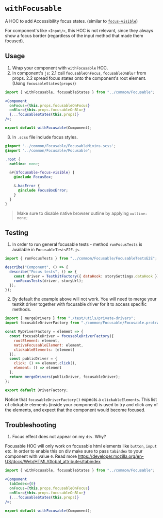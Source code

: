 # `withFocusable`

A HOC to add Accessibility focus states. (similar to [`focus-visible`](https://developer.mozilla.org/en-US/docs/Web/CSS/:focus-visible))

For component's like `<Input/>`, this HOC is not relevant, since they always show a focus border (regardless of the input method that made them focused).

## Usage

1. Wrap your component with `withFocusable` HOC.
2. In component's `js`:
 2.1 call `focusableOnFocus`, `focusableOnBlur` from props.
 2.2 spread focus states onto the component's root element. (Using `focusableStates(props)`)

```jsx
import { withFocusable, focusableStates } from "../common/Focusable";

<Component
  onFocus={this.props.focusableOnFocus}
  onBlur={this.props.focusableOnBlur}
  {...focusableStates(this.props)}
/>;

export default withFocusable(Component);
```

3. In `.scss` file include focus styles.

```scss
@import '../common/Focusable/FocusableMixins.scss';
@import "../common/Focusable/Focusable";

.root {
  outline: none;

  &#{$focusable-focus-visible} {
    @include FocusBox;

    &.hasError {
      @include FocusBoxError;
    }
  }
}
```

> Make sure to disable native browser outline by applying `outline: none;`

## Testing

1. In order to run general focusable tests - method `runFocusTests` is available in `FocusableTestsE2E.js`.

```jsx
import { runFocusTests } from "../common/Focusable/FocusableTestsE2E";

describe("Component", () => {
  describe("Focus tests", () => {
    const driver = TestkitFactory({ dataHook: storySettings.dataHook });
    runFocusTests(driver, storyUrl);
  });
});
```

2. By default the example above will not work. You will need to merge your testkit driver together with focusable driver for it to access specific methods.

```js
import { mergeDrivers } from "./test/utils/private-drivers";
import focusableDriverFactory from "./common/Focusable/Focusable.protractor.driver";

const MyDriverFactory = element => {
  const focusableDriver = focusableDriverFactory({
    rootElement: element,
    nativeFocusableElement: element,
    clickableElements: [element]
  });
  const publicDriver = {
    click: () => element.click(),
    element: () => element
  };
  return mergeDrivers(publicDriver, focusableDriver);
};

export default DriverFactory;
```

Notice that `focusableDriverFactory()` expects a `clickableElements`. This list of clickable elements (inside your component) is used to try and click any of the elements, and expect that the component would become focused.

## Troubleshooting

1. Focus effect does not appear on my `div`. Why?

Focusable HOC will only work on focusable html elements like `button`, `input` etc. In order to enable this on div make sure to pass `tabindex` to your component with value `0`. Read more https://developer.mozilla.org/en-US/docs/Web/HTML/Global_attributes/tabindex

```jsx
import { withFocusable, focusableStates } from "../common/Focusable";

<Component
  tabIndex={0}
  onFocus={this.props.focusableOnFocus}
  onBlur={this.props.focusableOnBlur}
  {...focusableStates(this.props)}
/>;

export default withFocusable(Component);
```
